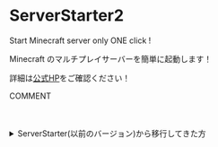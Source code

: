 # ServerStarter2

Start Minecraft server only ONE click !

Minecraft のマルチプレイサーバーを簡単に起動します！

詳細は[公式HP](https://server-starter-for-minecraft.github.io)をご確認ください！

COMMENT

<br>
<br>

<details>
  <summary>
    ServerStarter(以前のバージョン)から移行してきた方
  </summary>
  <div>
<br>
前作となるServerStarterをご利用いただいていた方々が本ソフトウェアへ移行する際の手順を下記に提示しております

試験的に掲載しておりますので，問題がなければ[公式HP](https://server-starter-for-minecraft.github.io)にも同様の内容を掲載いたします．

万一，うまく移行できないなどありましたら，恐れ入りますが Issues に投稿していただけますと幸いです．

1. [公式HP](https://server-starter-for-minecraft.github.io)にアクセスし，ServerStarter2をダウンロード＆インストールする
1. インストール後に画面を起動した際に，「既存ワールドの導入」にある「ワールドデータを選択」をクリックする
   ![ImportWorldBtn](https://github.com/CivilTT/ServerStarter2/assets/89191801/14e2a859-3a79-4587-b653-dc9299f06a23)
1. 「フォルダを選択」をクリックする
   ![SelectFolderBtn](https://github.com/CivilTT/ServerStarter2/assets/89191801/29b1dbdd-f2ee-48f0-93a3-cbde38587b6a)
1. 表示された画面の上部に以下のパスを入力し，Enter を押すことで，以前の ServerStarter のワールドデータの保存場所を開くことができる
   パス：`%AppData%\.minecraft\Servers\World_Data\`<br>
   ※インストール場所をデフォルトから変更している方は，変更した保存場所のパスをご入力ください<br>
   ![SelectFolderView](https://github.com/CivilTT/ServerStarter2/assets/89191801/943f6a24-a3ba-468d-bb73-0fdccfd24c51)
1. 以下の順にフォルダを選択していく

   1. 導入したいワールドを最後に起動した際のバージョンのフォルダを開く
   1. その中の「worlds」というフォルダを開く
   1. 導入したいワールドの名称となっているフォルダを開く
   1. その中にある「world」という名前のフォルダをクリック
   1. その状態で右下の「フォルダを選択」をクリック
      ![SelectFolderPart](https://github.com/CivilTT/ServerStarter2/assets/89191801/c389cfa6-e9e0-4322-94ac-98aecf57f8c5)

1. 画像のような確認画面が表示されるため，「ワールドを導入」をクリック
   ![ImportCheck](https://github.com/CivilTT/ServerStarter2/assets/89191801/2856d55c-23eb-40c7-9aef-373f86aa9a87)
1. しばらくするとワールドが ServerStarter2 に導入される
   ![FinalPage](https://github.com/CivilTT/ServerStarter2/assets/89191801/036bcf07-4565-4ebe-a707-29aca1839b42)

  </div>
</details>
